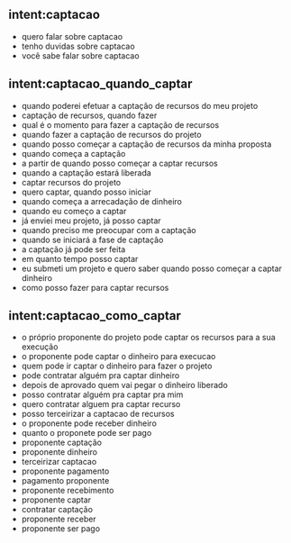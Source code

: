 <!-- Captação -->

## intent:captacao
- quero falar sobre captacao
- tenho duvidas sobre captacao
- você sabe falar sobre captacao

## intent:captacao_quando_captar
- quando poderei efetuar a captação de recursos do meu projeto
- captação de recursos, quando fazer
- qual é o momento para fazer a captação de recursos
- quando fazer a captação de recursos do projeto
- quando posso começar a captação de recursos da minha proposta
- quando começa a captação
- a partir de quando posso começar a captar recursos
- quando a captação estará liberada
- captar recursos do projeto
- quero captar, quando posso iniciar
- quando começa a arrecadação de dinheiro
- quando eu começo a captar
- já enviei meu projeto, já posso captar
- quando preciso me preocupar com a captação
- quando se iniciará a fase de captação
- a captação já pode ser feita
- em quanto tempo posso captar
- eu submeti um projeto e quero saber quando posso começar a captar dinheiro
- como posso fazer para captar recursos

## intent:captacao_como_captar
- o próprio proponente do projeto pode captar os recursos para a sua execução
- o proponente pode captar o dinheiro para execucao
- quem pode ir captar o dinheiro para fazer o projeto
- pode contratar alguém pra captar dinheiro
- depois de aprovado quem vai pegar o dinheiro liberado
- posso contratar alguém pra captar pra mim
- quero contratar alguem pra captar recurso
- posso terceirizar a captacao de recursos
- o proponente pode receber dinheiro
- quanto o proponete pode ser pago
- proponente captação
- proponente dinheiro
- terceirizar captacao
- proponente pagamento
- pagamento proponente
- proponente recebimento
- proponente captar
- contratar captação
- proponente receber
- proponente ser pago
